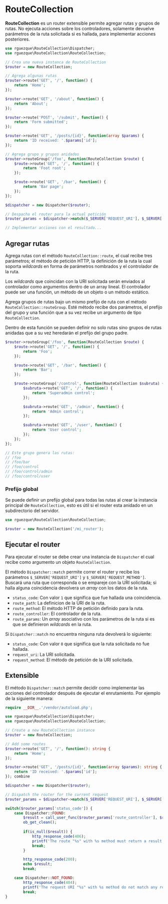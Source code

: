 # RouteCollection

**RouteCollection** es un router extensible permite agregar rutas y grupos de rutas. No ejecuta acciones sobre los controladores, solamente devuelve parámetros de la ruta solicitada si es hallada, para implementar acciones posteriores.

```php
use rguezque\RouteCollection\Dispatcher;
use rguezque\RouteCollection\RouteCollection;

// Crea una nueva instanca de RouteCollection
$router = new RouteCollection;

// Agrega algunas rutas
$router->route('GET', '/', function() {
    return 'Home';
});

$router->route('GET', '/about', function() {
    return 'About';
}); 

$router->route('POST', '/submit', function() {
    return 'Form submitted';
});

$router->route('GET', '/posts/{id}', function(array $params) {
    return 'ID received: '.$params['id'];
});

// Agrega grupo y grupos anidados
$router->routeGroup('/foo', function(RouteCollection $route) {
    $route->route('GET', '/', function() {
        return 'Foot root';
    });

    $route->route('GET', '/bar', function() {
        return 'Bar page';
    });
});

$dispatcher = new Dispatcher($router);

// Despacha el router para la actual petición
$router_params = $dispatcher->match($_SERVER['REQUEST_URI'], $_SERVER['REQUEST_METHOD']);

// Implementar acciones con el resultado...
```

## Agregar rutas

Agrega rutas con el método `RouteCollection::route`, el cual recibe tres parámetros; el método de petición HTTP, la definición de la ruta la cual soporta *wildcards* en forma de parámetros nombrados y el controlador de la ruta. 

Los *wildcards* que coincidan con la URI solicitada serán enviados al controlador como argumentos dentro de un array lineal. El controlador puede ser una función, un método de un objeto o un método estático.

Agrega grupos de rutas bajo un mismo prefijo de ruta con el método `RouteCollection::routeGroup`. Esté método recibe dos parámetros, el prefijo del grupo y una función que a su vez recibe un argumento de tipo `RouteCollection`.

Dentro de esta función se pueden definir no solo rutas sino grupos de rutas anidadas que a su vez heredarán el prefijo del grupo padre.

```php
$router->routeGroup('/foo', function(RouteCollection $route) {
    $route->route('GET', '/', function() {
        return 'Foo';
    });

    $route->route('GET', '/bar', function() {
        return 'Bar';
    });

    $route->routeGroup('/control', function(RouteCollection $subruta) {
        $subruta->route('GET', '/', function() {
            return 'Superadmin control';
        });

        $subruta->route('GET', '/admin', function() {
            return 'Admin control';
        });

        $subruta->route('GET', '/user', function() {
            return 'User control';
        });
    });
});

// Este grupo genera las rutas:
// /foo
// /foo/bar
// /foo/control
// /foo/control/admin
// /foo/control/user
```

### Prefijo global

Se puede definir un prefijo global para todas las rutas al crear la instancia principal de `RouteCollection`, esto es útil si el router esta anidado en un subdirectorio del servidor.

```php
use rguezque\RouteCollection\RouteCollection;

$router = new RouteCollection('/mi_router');
```

## Ejecutar el router

Para ejecutar el router se debe crear una instancia de `Dispatcher` el cual recibe como argumento un objeto `RouteCollection`.

El método `Dispatcher::match` permite correr el router y recibe los parámetros `$_SERVER['REQUEST_URI']` y `$_SERVER['REQUEST_METHOD']`. Buscará una ruta que corresponda o se empareje con la URI solicitada; si halla alguna coincidencia devolvera un *array* con los datos de la ruta.

- `status_code`: Con valor `1` que significa que fue hallada una coincidencia.
- `route_path`: La definicion de la URI de la ruta.
- `route_method`: El método HTTP de petición definido para la ruta.
- `route_controller`: El controlador de la ruta.
- `route_params`: Un *array* asociativo con los parámetros de la ruta si es que se definieron *wildcards* en la ruta.

Si  `Dispatcher::match` no encuentra ninguna ruta devolverá lo siguiente:

- `status_code`: Con valor `0` que significa que la ruta solicitada no fue hallada.
- `request_uri`: La URI solicitada.
- `request_method`: El método de petición de la URI solicitada.

## Extensible

El método `Dispatcher::match` permite decidir como implementar las acciones del controlador después de ejecutar el enrutamiento. Por ejemplo de la siguiente manera:

```php
require __DIR__.'/vendor/autoload.php';

use rguezque\RouteCollection\Dispatcher;
use rguezque\RouteCollection\RouteCollection;

// Create a new RouteCollection instance
$router = new RouteCollection;

// Add some routes
$router->route('GET', '/', function(): string {
    return 'Home';
});

$router->route('GET', '/posts/{id}', function(array $params): string {
    return 'ID received: '.$params['id'];
}); combine

$dispatcher = new Dispatcher($router);

// Dispatch the router for the current request
$router_params = $dispatcher->match($_SERVER['REQUEST_URI'], $_SERVER['REQUEST_METHOD']);

switch($router_params['status_code']) {
    case Dispatcher::FOUND: 
        $result = call_user_func($router_params['route_controller'], $router_params['route_params']);
        ob_get_clean();
        
        if(is_null($result)) {
            http_response_code(406);
            printf('The route "%s" with %s method must return a result.', $router_params['route_path'], $router_params['route_method']);
            break;
        }

        http_response_code(200);
        echo $result;
        break;

    case Dispatcher::NOT_FOUND:
        http_response_code(404);
        printf('The request URI "%s" with %s method do not match any route.', $router_params['request_uri'], $router_params['request_method']);
        break;
}
```
